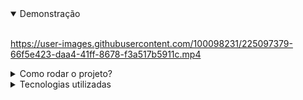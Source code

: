 

<details open>
  <summary>Demonstração</summary>
  <br>
  
https://user-images.githubusercontent.com/100098231/225097379-66f5e423-daa4-41ff-8678-f3a517b5911c.mp4

</details>

<details>
  <summary>Como rodar o projeto?</summary>

  1. Utilizando o terminal, certifique-se que está no C: e em seguida clone o repositório `git clone https://github.com/rauldiamantino/loja-virtual.git`
  


  2. Se você tem o servidor embutido do php instalado (<a href="https://github.com/rauldiamantino/ambiente-php">veja aqui</a> como instalar):
     - Navegue pelo terminal até o diretório src: `cd loja-virtual/src`
     - rode o comando: `php -S localhost:8080`
     - abra o navegador e acesse <a href="http://localhost:8080">localhost:8080</a>
  
  3. Se você utiliza o XAMPP, abra o arquivo Apache (httpd.conf) e altere as linhas abaixo para:
     ```
     DocumentRoot "C:/loja-virtual/src"
     <Directory "C:/loja-virtual/src">
     ```
     - abra o navegador e acesse o localhost
       
  **4. Importante - Se você acessa o localhost de alguma outra forma, é importante alterar o caminho da pasta padrão para este do passo 3, se não fizer isso as imagens não vão aparecer**.
</details>


<details>
  <summary>Tecnologias utilizadas</summary>
  <p>
    
  - TypeScript: `4.9.5`
  - TailwindCss: `3.2.6`
  - PHP: `8.1.0`  
    
  </p>

  </details>

